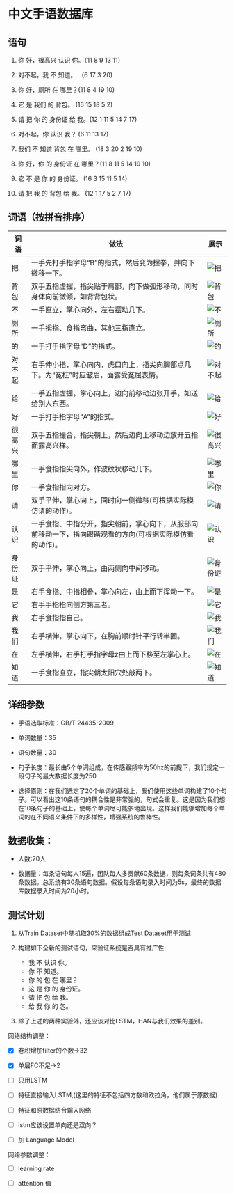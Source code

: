# 中文手语数据库 #

语句
------------------
1. 你 好，很高兴 认识 你。（11 8 9 13 11）

2. 对不起，我 不 知道。 （6 17 3 20)

3. 你 好，厕所 在 哪里？(11 8 4 19 10)

4. 它 是 我们 的 背包。 (16 15 18 5 2)

5. 请 把 你 的 身份证 给 我。(12 1 11 5 14 7 17)

6. 对不起，你 认识 我？ (6 11 13 17)

7. 我们 不 知道 背包 在 哪里。 (18 3 20 2 19 10)

8. 你 好，你 的 身份证 在 哪里？(11 8 11 5 14 19 10)

9. 它 不 是 你 的 身份证。 (16 3 15 11 5 14)

10. 请 把 我 的 背包 给 我。 (12 1 17 5 2 7 17)

词语（按拼音排序）
------------------
词语 | 做法 | 展示
------------ | ------------- | -------------
把 | 一手先打手指字母“B”的指式，然后变为握拳，并向下微移一下。| ![把](https://github.com/JiaoMaWHU/deepSLR/blob/master/images/%E6%8A%8A.png)
背包 | 双手五指虚握，指尖贴于肩部，向下做弧形移动，同时身体向前微倾，如背背包状。| ![背包](https://github.com/JiaoMaWHU/deepSLR/blob/master/images/%E8%83%8C%E5%8C%85.png)
不 |一手直立，掌心向外，左右摆动几下。| ![不](https://github.com/JiaoMaWHU/deepSLR/blob/master/images/%E4%B8%8D.png)
厕所 | 一手拇指、食指弯曲，其他三指直立。| ![厕所](https://github.com/JiaoMaWHU/deepSLR/blob/master/images/%E5%8E%95%E6%89%80.png)
的 | 一手打手指字母“D”的指式。| ![的](https://github.com/JiaoMaWHU/deepSLR/blob/master/images/%E7%9A%84.png)
对不起 | 右手伸小指，掌心向内，虎口向上，指尖向胸部点几下。为“冤枉”时应皱眉，面露受冤屈表情。| ![对不起](https://github.com/JiaoMaWHU/deepSLR/blob/master/images/%E5%AF%B9%E4%B8%8D%E8%B5%B7.png)
给 | 一手五指虚握，掌心向上，边向前移动边张开手，如送给别人东西。| ![给](https://github.com/JiaoMaWHU/deepSLR/blob/master/images/%E7%BB%99.png)
好 | 一手打手指字母“A”的指式。| ![好](https://github.com/JiaoMaWHU/deepSLR/blob/master/images/%E5%A5%BD.png)
很高兴 | 双手五指撮合，指尖朝上，然后边向上移动边放开五指.面露高兴样。| ![很高兴](https://github.com/JiaoMaWHU/deepSLR/blob/master/images/%E5%BE%88%E9%AB%98%E5%85%B4.png)
哪里 | 一手食指指尖向外，作波纹状移动几下。| ![哪里](https://github.com/JiaoMaWHU/deepSLR/blob/master/images/%E5%93%AA%E9%87%8C.png)
你 | 一手食指指向对方。| ![你](https://github.com/JiaoMaWHU/deepSLR/blob/master/images/%E4%BD%A0.png)
请 | 双手平伸，掌心向上，同时向一侧微移(可根据实际模仿请的动作)。| ![请](https://github.com/JiaoMaWHU/deepSLR/blob/master/images/%E8%AF%B7.png)
认识 | 一手食指、中指分开，指尖朝前，掌心向下，从服部向前移动一下，指向眼睛观看的方向(可根据实际模仿看的动作)。| ![认识](https://github.com/JiaoMaWHU/deepSLR/blob/master/images/%E8%AE%A4%E8%AF%86.png)
身份证 | 双手平伸，掌心向上，由两侧向中间移动。| ![身份证](https://github.com/JiaoMaWHU/deepSLR/blob/master/images/%E8%BA%AB%E4%BB%BD%E8%AF%81.png)
是 | 右手食指、中指相叠，掌心向左，由上而下挥动一下。| ![是](https://github.com/JiaoMaWHU/deepSLR/blob/master/images/%E6%98%AF.png)
它 | 右手手指指向侧方第三者。| ![它](https://github.com/JiaoMaWHU/deepSLR/blob/master/images/%E5%AE%83.png)
我 | 右手食指指自己。| ![我](https://github.com/JiaoMaWHU/deepSLR/blob/master/images/%E6%88%91.png)
我们 | 右手横伸，掌心向下，在胸前顺时针平行转半圈。| ![我们](https://github.com/JiaoMaWHU/deepSLR/blob/master/images/%E6%88%91%E4%BB%AC.png)
在 | 左手横伸，右手打手指字母z由上而下移至左掌心上。| ![在](https://github.com/JiaoMaWHU/deepSLR/blob/master/images/%E5%9C%A8.png)
知道 |一手食指直立，指尖朝太阳穴处敲两下。| ![知道](https://github.com/JiaoMaWHU/deepSLR/blob/master/images/%E7%9F%A5%E9%81%93.png)

详细参数
------------------
- 手语选取标准：GB/T 24435-2009

- 单词数量：35

- 语句数量：30

- 句子长度：最长由5个单词组成，在传感器频率为50hz的前提下，我们规定一段句子的最大数据长度为250

- 选择原则：在我们选定了20个单词的基础上，我们使用这些单词构建了10个句子。可以看出这10条语句的耦合性是非常强的，句式会重复。这是因为我们想在10条句子的基础上，使每个单词尽可能多地出现。这样我们能够增加每个单词的在不同语义条件下的多样性，增强系统的鲁棒性。

数据收集：
------------------
- 人数:20人

- 数据量：每条语句每人15遍，团队每人多贡献60条数据，则每条词条共有480条数据。总系统有30条语句数据。假设每条语句录入时间为5s，最终的数据库数据录入时间为20小时。

测试计划
------------------
1. 从Train Dataset中随机取30%的数据组成Test Dataset用于测试

2. 构建如下全新的测试语句，来验证系统是否具有推广性:
	- 我 不 认识 你。
	- 你 不 知道。
	- 你 的 包 在 哪里？
	- 这 是 你 的 身份证。
	- 请 把 包 给 我。
	- 给 我 你 的 包。
	
3. 除了上述的两种实验外，还应该对比LSTM，HAN与我们效果的差别。

网络结构调整：

- [x] 卷积增加filter的个数->32

- [x] 单层FC不足->2

- [ ] 只用LSTM

- [ ] 特征直接输入LSTM,(这里的特征不包括四方数和欧拉角，他们属于原数据)

- [ ] 特征和原数据结合输入网络

- [ ] lstm应该设置单向还是双向？

- [ ] 加 Language Model

网络参数调整：

- [ ] learning rate

- [ ] attention 值
